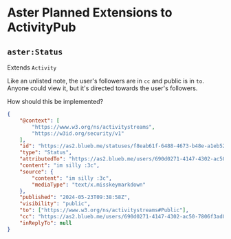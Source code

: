 # Aster Planned Extensions to ActivityPub

## `aster:Status`

Extends `Activity`

Like an unlisted note, the user's followers are in `cc` and public is in `to`. Anyone could view it, but it's directed towards the user's followers.

How should this be implemented?

```json
{
	"@context": [
		"https://www.w3.org/ns/activitystreams",
		"https://w3id.org/security/v1"
	],
	"id": "https://as2.blueb.me/statuses/f8eab61f-6488-4673-b48e-a1eb529addbc",
	"type": "Status",
	"attributedTo": "https://as2.blueb.me/users/690d0271-4147-4302-ac50-7806f3ad8f87",
	"content": "im silly :3c",
	"source": {
		"content": "im silly :3c",
		"mediaType": "text/x.misskeymarkdown"
	},
	"published": "2024-05-23T09:38:58Z",
	"visibility": "public",
	"to": ["https://www.w3.org/ns/activitystreams#Public"],
	"cc": "https://as2.blueb.me/users/690d0271-4147-4302-ac50-7806f3ad8f87/followers",
	"inReplyTo": null
}
```
